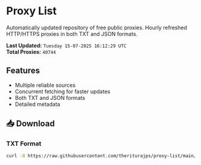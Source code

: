 # Proxy List

Automatically updated repository of free public proxies. Hourly refreshed HTTP/HTTPS proxies in both TXT and JSON formats.

**Last Updated:** `Tuesday 15-07-2025 16:12:29 UTC`  
**Total Proxies:** `40744`

## Features
- Multiple reliable sources
- Concurrent fetching for faster updates
- Both TXT and JSON formats
- Detailed metadata

## 📥 Download

### TXT Format
```bash
curl -O https://raw.githubusercontent.com/theriturajps/proxy-list/main/proxies.txt